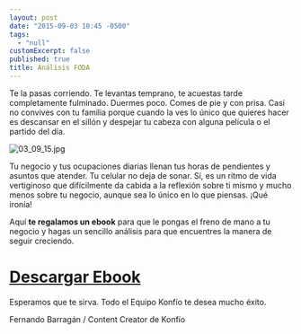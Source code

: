 ```yaml
---
layout: post
date: "2015-09-03 10:45 -0500"
tags: 
  - "null"
customExcerpt: false
published: true
title: Análisis FODA
---
```




Te la pasas corriendo. Te levantas temprano, te acuestas tarde completamente fulminado. Duermes poco. Comes de pie y con prisa. Casi no convives con tu familia porque cuando la ves lo único que quieres hacer es descansar en el sillón y despejar tu cabeza con alguna película o el partido del día. 

![03_09_15.jpg]({{site.baseurl}}/img/03_09_15.jpg)

Tu negocio y tus ocupaciones diarias llenan tus horas de pendientes y asuntos que atender. Tu celular no deja de sonar. Sí, es un ritmo de vida vertiginoso que difícilmente da cabida a la reflexión sobre ti mismo y mucho menos sobre tu negocio, aunque sea lo único en lo que piensas. ¡Qué ironía!

Aquí **te regalamos un ebook** para que le pongas el freno de mano a tu negocio y hagas un sencillo análisis para que encuentres la manera de seguir creciendo.	

# [Descargar Ebook](https://github.com/konfio/konfio.github.io/raw/master/files/Ebook_FODA_Negocio.pdf)

Esperamos que te sirva. Todo el Equipo Konfío te desea mucho éxito.

Fernando Barragán / Content Creator de Konfío
